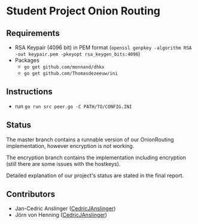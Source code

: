 #  Student Project Onion Routing
## Requirements
* RSA Keypair (4096 bit) in PEM format (`openssl genpkey -algorithm RSA -out keypair.pem -pkeyopt rsa_keygen_bits:4096`)
* Packages
    * `go get github.com/monnand/dhkx`
    * `go get github.com/Thomasdezeeuw/ini`

## Instructions
* run `go run src peer.go -C PATH/TO/CONFIG.INI`

## Status
The master branch contains a runnable version of our OnionRouting implementation, however encryption is not working.

The encryption branch contains the implementation including encryption (still there are some issues with the hostkeys).

Detailed explanation of our project's status are stated in the final report.

## Contributors
* Jan-Cedric Anslinger ([CedricJAnslinger](https://github.com/CedricJAnslinger))
* Jörn von Henning ([CedricJAnslinger](https://github.com/joern-vh))
